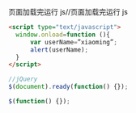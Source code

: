 页面加载完运行 js//页面加载完运行 js

```html
<script type="text/javascript">
  window.onload=function (){
      var userName=”xiaoming”;
      alert(userName);
  }
</script>
```

```js
//jQuery
$(document).ready(function() {});

$(function() {});
```
